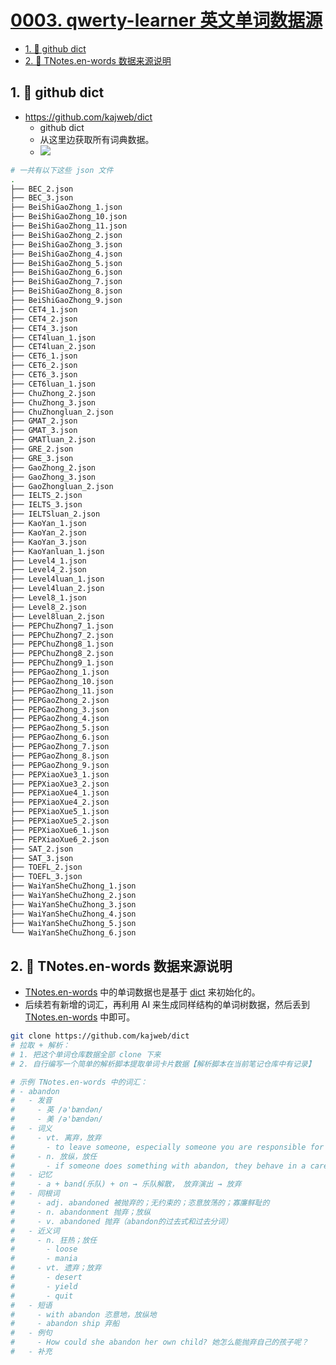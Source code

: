 # [0003. qwerty-learner 英文单词数据源](https://github.com/tnotesjs/TNotes.en-notes/tree/main/notes/0003.%20qwerty-learner%20%E8%8B%B1%E6%96%87%E5%8D%95%E8%AF%8D%E6%95%B0%E6%8D%AE%E6%BA%90)

<!-- region:toc -->

- [1. 🔗 github dict](#1--github-dict)
- [2. 📒 TNotes.en-words 数据来源说明](#2--tnotesen-words-数据来源说明)

<!-- endregion:toc -->

## 1. 🔗 github dict

- https://github.com/kajweb/dict
  - github dict
  - 从这里边获取所有词典数据。
  - ![](assets/2024-10-26-17-51-40.png)

```bash
# 一共有以下这些 json 文件
.
├── BEC_2.json
├── BEC_3.json
├── BeiShiGaoZhong_1.json
├── BeiShiGaoZhong_10.json
├── BeiShiGaoZhong_11.json
├── BeiShiGaoZhong_2.json
├── BeiShiGaoZhong_3.json
├── BeiShiGaoZhong_4.json
├── BeiShiGaoZhong_5.json
├── BeiShiGaoZhong_6.json
├── BeiShiGaoZhong_7.json
├── BeiShiGaoZhong_8.json
├── BeiShiGaoZhong_9.json
├── CET4_1.json
├── CET4_2.json
├── CET4_3.json
├── CET4luan_1.json
├── CET4luan_2.json
├── CET6_1.json
├── CET6_2.json
├── CET6_3.json
├── CET6luan_1.json
├── ChuZhong_2.json
├── ChuZhong_3.json
├── ChuZhongluan_2.json
├── GMAT_2.json
├── GMAT_3.json
├── GMATluan_2.json
├── GRE_2.json
├── GRE_3.json
├── GaoZhong_2.json
├── GaoZhong_3.json
├── GaoZhongluan_2.json
├── IELTS_2.json
├── IELTS_3.json
├── IELTSluan_2.json
├── KaoYan_1.json
├── KaoYan_2.json
├── KaoYan_3.json
├── KaoYanluan_1.json
├── Level4_1.json
├── Level4_2.json
├── Level4luan_1.json
├── Level4luan_2.json
├── Level8_1.json
├── Level8_2.json
├── Level8luan_2.json
├── PEPChuZhong7_1.json
├── PEPChuZhong7_2.json
├── PEPChuZhong8_1.json
├── PEPChuZhong8_2.json
├── PEPChuZhong9_1.json
├── PEPGaoZhong_1.json
├── PEPGaoZhong_10.json
├── PEPGaoZhong_11.json
├── PEPGaoZhong_2.json
├── PEPGaoZhong_3.json
├── PEPGaoZhong_4.json
├── PEPGaoZhong_5.json
├── PEPGaoZhong_6.json
├── PEPGaoZhong_7.json
├── PEPGaoZhong_8.json
├── PEPGaoZhong_9.json
├── PEPXiaoXue3_1.json
├── PEPXiaoXue3_2.json
├── PEPXiaoXue4_1.json
├── PEPXiaoXue4_2.json
├── PEPXiaoXue5_1.json
├── PEPXiaoXue5_2.json
├── PEPXiaoXue6_1.json
├── PEPXiaoXue6_2.json
├── SAT_2.json
├── SAT_3.json
├── TOEFL_2.json
├── TOEFL_3.json
├── WaiYanSheChuZhong_1.json
├── WaiYanSheChuZhong_2.json
├── WaiYanSheChuZhong_3.json
├── WaiYanSheChuZhong_4.json
├── WaiYanSheChuZhong_5.json
└── WaiYanSheChuZhong_6.json
```

## 2. 📒 TNotes.en-words 数据来源说明

- [TNotes.en-words](https://github.com/Tdahuyou/TNotes.en-words) 中的单词数据也是基于 [dict](https://github.com/kajweb/dict) 来初始化的。
- 后续若有新增的词汇，再利用 AI 来生成同样结构的单词树数据，然后丢到 [TNotes.en-words](https://github.com/Tdahuyou/TNotes.en-words) 中即可。

```bash
git clone https://github.com/kajweb/dict
# 拉取 + 解析：
# 1. 把这个单词仓库数据全部 clone 下来
# 2. 自行编写一个简单的解析脚本提取单词卡片数据【解析脚本在当前笔记仓库中有记录】

# 示例 TNotes.en-words 中的词汇：
# - abandon
#   - 发音
#     - 英 /ə'bændən/
#     - 美 /ə'bændən/
#   - 词义
#     - vt. 离弃，放弃
#       - to leave someone, especially someone you are responsible for
#     - n. 放纵，放任
#       - if someone does something with abandon, they behave in a careless or uncontrolled way, without thinking or caring about what they are doing
#   - 记忆
#     - a + band(乐队) + on → 乐队解散， 放弃演出 → 放弃
#   - 同根词
#     - adj. abandoned 被抛弃的；无约束的；恣意放荡的；寡廉鲜耻的
#     - n. abandonment 抛弃；放纵
#     - v. abandoned 抛弃（abandon的过去式和过去分词）
#   - 近义词
#     - n. 狂热；放任
#       - loose
#       - mania
#     - vt. 遗弃；放弃
#       - desert
#       - yield
#       - quit
#   - 短语
#     - with abandon 恣意地，放纵地
#     - abandon ship 弃船
#   - 例句
#     - How could she abandon her own child? 她怎么能抛弃自己的孩子呢？
#   - 补充
```
